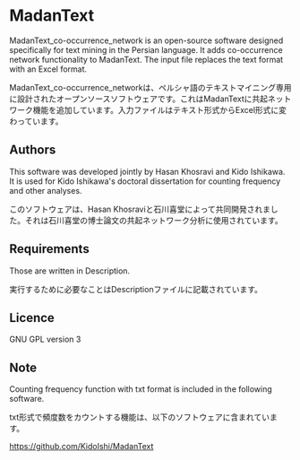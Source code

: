 # MadanText
MadanText_co-occurrence_network is an open-source software designed specifically for text mining in the Persian language. It adds co-occurrence network functionality to MadanText. The input file replaces the text format with an Excel format.

MadanText_co-occurrence_networkは、ペルシャ語のテキストマイニング専用に設計されたオープンソースソフトウェアです。これはMadanTextに共起ネットワーク機能を追加しています。入力ファイルはテキスト形式からExcel形式に変わっています。

## Authors
This software was developed jointly by Hasan Khosravi and Kido Ishikawa. It is used for Kido Ishikawa's doctoral dissertation for counting frequency and other analyses.

このソフトウェアは、Hasan Khosraviと石川喜堂によって共同開発されました。それは石川喜堂の博士論文の共起ネットワーク分析に使用されています。


## Requirements
Those are written in Description.

実行するために必要なことはDescriptionファイルに記載されています。


## Licence
GNU GPL version 3


## Note
Counting frequency function with txt format is included in the following software.

txt形式で頻度数をカウントする機能は、以下のソフトウェアに含まれています。

https://github.com/KidoIshi/MadanText

